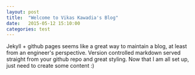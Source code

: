 ```yaml
---
layout: post
title:  "Welcome to Vikas Kawadia's Blog"
date:   2015-05-12 15:10:00
categories: test
---
```


Jekyll + github pages seems like a great way to maintain a blog, at least from
an engineer's perspective. Version controlled markdown served straight from your
github repo and great styling. Now that I am all set up, just need to create
some content :)
